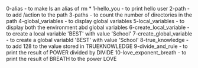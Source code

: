 0-alias - to make ls an alias of rm *
1-hello_you - to print hello user
2-path - to add /action to the path
3-paths - to count the number of directories in the path
4-global_variables - to display global variables
5-local_variables - to display both the environment abd global variables
6-create_local_variable - to create a local variable 'BEST' with value 'School'
7-create_global_variable - to create a global variabld 'BEST' with value 'School'
8-true_knowledge - to add 128 to the value stored in TRUEKNOWLEDGE
9-divide_and_rule - to print the result of POWER divided by DIVIDE
10-love_exponent_breath - to print the result of BREATH to the power LOVE

